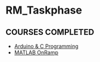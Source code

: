 # RM_Taskphase  
## COURSES COMPLETED  
* [Arduino & C Programming](https://github.com/namanmore/RM_Taskphase/blob/main/Courses%20Completed/Arduino%20%26%20C%20Programming(Uni%20of%20Cal%2CIrvine).pdf)  
* [MATLAB OnRamp](https://github.com/namanmore/RM_Taskphase/blob/main/Courses%20Completed/MATLAB%20Onramp(Mathworks).pdf)  
